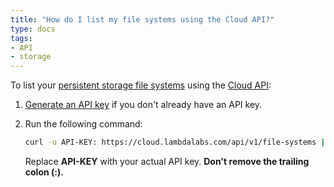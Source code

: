 ```yaml
---
title: "How do I list my file systems using the Cloud API?"
type: docs
tags:
- API
- storage
---
```


To list your
[persistent storage file systems](https://lambdalabs.com/blog/persistent-storage-beta/)
using the [Cloud API](https://cloud.lambdalabs.com/api/v1/docs):

1. [Generate an API key](https://cloud.lambdalabs.com/api-keys) if you don't
   already have an API key.

1. Run the following command:

   ```bash
   curl -u API-KEY: https://cloud.lambdalabs.com/api/v1/file-systems | jq .
   ```

   Replace **API-KEY** with your actual API key. **Don't remove the trailing
   colon (:).**
